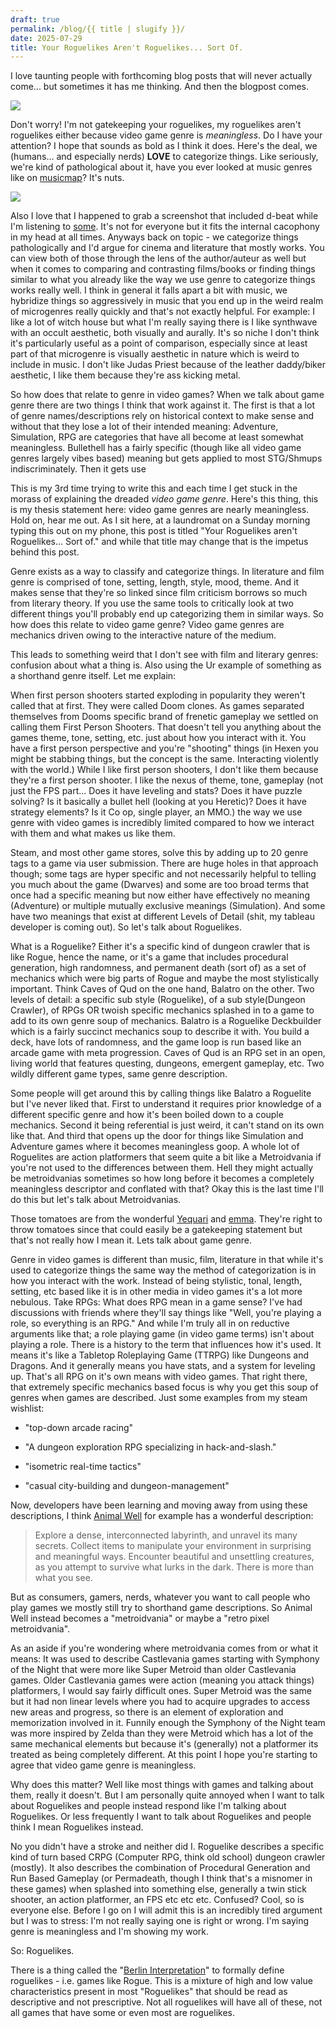 ```yaml
---
draft: true
permalink: /blog/{{ title | slugify }}/
date: 2025-07-29
title: Your Roguelikes Aren't Roguelikes... Sort Of.
---
```

I love taunting people with forthcoming blog posts that will never actually come... but sometimes it has me thinking. And then the blogpost comes.

![](/assets/shortform/blog/29-07-25/BlogTaunting.png)

Don't worry! I'm not gatekeeping your roguelikes, my roguelikes aren't roguelikes either because video game genre is _meaningless_. Do I have your attention? I hope that sounds as bold as I think it does. Here's the deal, we (humans... and especially nerds) **LOVE** to categorize things. Like seriously, we're kind of pathological about it, have you ever looked at music genres like on [musicmap](https://musicmap.info/)? It's nuts.

![](/assets/shortform/blog/2025-08-15-roguelikes/musicmap.png)

Also I love that I happened to grab a screenshot that included d-beat while I'm listening to [some](https://dischargeofficialmusic.bandcamp.com/track/state-violence-state-control). It's not for everyone but it fits the internal cacophony in my head at all times. Anyways back on topic - we categorize things pathologically and I'd argue for cinema and literature that mostly works. You can view both of those through the lens of the author/auteur as well but when it comes to comparing and contrasting films/books or finding things similar to what you already like the way we use genre to categorize things works really well. I think in general it falls apart a bit with music, we hybridize things so aggressively in music that you end up in the weird realm of microgenres really quickly and that's not exactly helpful. For example: I like a lot of witch house but what I'm really saying there is I like synthwave with an occult aesthetic, both visually and aurally. It's so niche I don't think it's particularly useful as a point of comparison, especially since at least part of that microgenre is visually aesthetic in nature which is weird to include in music. I don't like Judas Priest because of the leather daddy/biker aesthetic, I like them because they're ass kicking metal.

So how does that relate to genre in video games? When we talk about game genre there are two things I think that work against it. The first is that a lot of genre names/descriptions rely on historical context to make sense and without that they lose a lot of their intended meaning: Adventure, Simulation, RPG are categories that have all become at least somewhat meaningless. Bullethell has a fairly specific (though like all video game genres largely vibes based) meaning but gets applied to most STG/Shmups indiscriminately. Then it gets use

This is my 3rd time trying to write this and each time I get stuck in the morass of explaining the dreaded _video game genre_. Here's this thing, this is my thesis statement here: video game genres are nearly meaningless. Hold on, hear me out. As I sit here, at a laundromat on a Sunday morning typing this out on my phone, this post is titled "Your Roguelikes aren't Roguelikes... Sort of." and while that title may change that is the impetus behind this post.

Genre exists as a way to classify and categorize things. In literature and film genre is comprised of tone, setting, length, style, mood, theme. And it makes sense that they're so linked since film criticism borrows so much from literary theory. If you use the same tools to critically look at two different things you'll probably end up categorizing them in similar ways. So how does this relate to video game genre? Video game genres are mechanics driven owing to the interactive nature of the medium.

This leads to something weird that I don't see with film and literary genres: confusion about what a thing is. Also using the Ur example of something as a shorthand genre itself. Let me explain:

When first person shooters started exploding in popularity they weren't called that at first. They were called Doom clones. As games separated themselves from Dooms specific brand of frenetic gameplay we settled on calling them First Person Shooters. That doesn't tell you anything about the games theme, tone, setting, etc. just about how you interact with it. You have a first person perspective and you're "shooting" things (in Hexen you might be stabbing things, but the concept is the same. Interacting violently with the world.) While I like first person shooters, I don't like them because they're a first person shooter. I like the nexus of theme, tone, gameplay (not just the FPS part... Does it have leveling and stats? Does it have puzzle solving? Is it basically a bullet hell (looking at you Heretic)? Does it have strategy elements? Is it Co op, single player, an MMO.) the way we use genre with video games is incredibly limited compared to how we interact with them and what makes us like them.

Steam, and most other game stores, solve this by adding up to 20 genre tags to a game via user submission. There are huge holes in that approach though; some tags are hyper specific and not necessarily helpful to telling you much about the game (Dwarves) and some are too broad terms that once had a specific meaning but now either have effectively no meaning (Adventure) or multiple mutually exclusive meanings (Simulation). And some have two meanings that exist at different Levels of Detail (shit, my tableau developer is coming out). So let's talk about Roguelikes.

What is a Roguelike? Either it's a specific kind of dungeon crawler that is like Rogue, hence the name, or it's a game that includes procedural generation, high randomness, and permanent death (sort of) as a set of mechanics which were big parts of Rogue and maybe the most stylistically important. Think Caves of Qud on the one hand, Balatro on the other. Two levels of detail: a specific sub style (Roguelike), of a sub style(Dungeon Crawler), of RPGs OR twoish specific mechanics splashed in to a game to add to its own genre soup of mechanics. Balatro is a Roguelike Deckbuilder which is a fairly succinct mechanics soup to describe it with. You build a deck, have lots of randomness, and the game loop is run based like an arcade game with meta progression. Caves of Qud is an RPG set in an open, living world that features questing, dungeons, emergent gameplay, etc. Two wildly different game types, same genre description.

Some people will get around this by calling things like Balatro a Roguelite but I've never liked that. First to understand it requires prior knowledge of a different specific genre and how it's been boiled down to a couple mechanics. Second it being referential is just weird, it can't stand on its own like that. And third that opens up the door for things like Simulation and Adventure games where it becomes meaningless goop. A whole lot of Roguelites are action platformers that seem quite a bit like a Metroidvania if you're not used to the differences between them. Hell they might actually be metroidvanias sometimes so how long before it becomes a completely meaningless descriptor and conflated with that? Okay this is the last time I'll do this but let's talk about Metroidvanias.

Those tomatoes are from the wonderful [Yequari](https://yequari.com/) and [emma](https://emmas.place/index.html). They're right to throw tomatoes since that could easily be a gatekeeping statement but that's not really how I mean it. Lets talk about game genre.

Genre in video games is different than music, film, literature in that while it's used to categorize things the same way the method of categorization is in how you interact with the work. Instead of being stylistic, tonal, length, setting, etc based like it is in other media in video games it's a lot more nebulous. Take RPGs: What does RPG mean in a game sense? I've had discussions with friends where they'll say things like "Well, you're playing a role, so everything is an RPG." And while I'm truly all in on reductive arguments like that; a role playing game (in video game terms) isn't about playing a role. There is a history to the term that influences how it's used. It means it's like a Tabletop Roleplaying Game (TTRPG) like Dungeons and Dragons. And it generally means you have stats, and a system for leveling up. That's all RPG on it's own means with video games. That right there, that extremely specific mechanics based focus is why you get this soup of genres when games are described. Just some examples from my steam wishlist:

*   "top-down arcade racing"
    
*   "A dungeon exploration RPG specializing in hack-and-slash."
    
*   "isometric real-time tactics"
    
*   "casual city-building and dungeon-management"
    

Now, developers have been learning and moving away from using these descriptions, I think [Animal Well](https://store.steampowered.com/app/813230/ANIMAL_WELL/) for example has a wonderful description:

> Explore a dense, interconnected labyrinth, and unravel its many secrets. Collect items to manipulate your environment in surprising and meaningful ways. Encounter beautiful and unsettling creatures, as you attempt to survive what lurks in the dark. There is more than what you see.

But as consumers, gamers, nerds, whatever you want to call people who play games we mostly still try to shorthand game descriptions. So Animal Well instead becomes a "metroidvania" or maybe a "retro pixel metroidvania".

As an aside if you're wondering where metroidvania comes from or what it means: It was used to describe Castlevania games starting with Symphony of the Night that were more like Super Metroid than older Castlevania games. Older Castlevania games were action (meaning you attack things) platformers, I would say fairly difficult ones. Super Metroid was the same but it had non linear levels where you had to acquire upgrades to access new areas and progress, so there is an element of exploration and memorization involved in it. Funnily enough the Symphony of the Night team was more inspired by Zelda than they were Metroid which has a lot of the same mechanical elements but because it's (generally) not a platformer its treated as being completely different. At this point I hope you're starting to agree that video game genre is meaningless.

Why does this matter? Well like most things with games and talking about them, really it doesn't. But I am personally quite annoyed when I want to talk about Roguelikes and people instead respond like I'm talking about Roguelikes. Or less frequently I want to talk about Roguelikes and people think I mean Roguelikes instead.

No you didn't have a stroke and neither did I. Roguelike describes a specific kind of turn based CRPG (Computer RPG, think old school) dungeon crawler (mostly). It also describes the combination of Procedural Generation and Run Based Gameplay (or Permadeath, though I think that's a misnomer in these games) when splashed into something else, generally a twin stick shooter, an action platformer, an FPS etc etc etc. Confused? Cool, so is everyone else. Before I go on I will admit this is an incredibly tired argument but I was to stress: I'm not really saying one is right or wrong. I'm saying genre is meaningless and I'm showing my work.

So: Roguelikes.

There is a thing called the "[Berlin Interpretation](https://www.roguebasin.com/index.php/Berlin_Interpretation)" to formally define roguelikes - i.e. games like Rogue. This is a mixture of high and low value characteristics present in most "Roguelikes" that should be read as descriptive and not prescriptive. Not all roguelikes will have all of these, not all games that have some or even most are roguelikes.